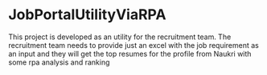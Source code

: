 # JobPortalUtilityViaRPA
This project is developed as an utility for the recruitment team. The recruitment team needs to provide just an excel with the job requirement as an input and they will get the top resumes for the profile from Naukri with some rpa analysis and ranking

